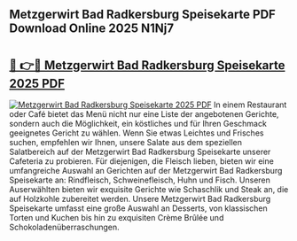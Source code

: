 ## Metzgerwirt Bad Radkersburg Speisekarte PDF Download Online 2025 N1Nj7

# <h2><a href="http://gcbttv.nevu.top/?p=Metzgerwirt+Bad+Radkersburg+Speisekarte">🔗 👉🔴 Metzgerwirt Bad Radkersburg Speisekarte 2025 PDF</a></h2>

[![Metzgerwirt Bad Radkersburg Speisekarte 2025 PDF](https://i.imgur.com/dBaPXMq.png)](http://gcbttv.nevu.top/?p=Metzgerwirt+Bad+Radkersburg+Speisekarte)
In einem Restaurant oder Café bietet das Menü nicht nur eine Liste der angebotenen Gerichte, sondern auch die Möglichkeit, ein köstliches und für Ihren Geschmack geeignetes Gericht zu wählen. Wenn Sie etwas Leichtes und Frisches suchen, empfehlen wir Ihnen, unsere Salate aus dem speziellen Salatbereich auf der Metzgerwirt Bad Radkersburg Speisekarte unserer Cafeteria zu probieren. Für diejenigen, die Fleisch lieben, bieten wir eine umfangreiche Auswahl an Gerichten auf der Metzgerwirt Bad Radkersburg Speisekarte an: Rindfleisch, Schweinefleisch, Huhn und Fisch. Unseren Auserwählten bieten wir exquisite Gerichte wie Schaschlik und Steak an, die auf Holzkohle zubereitet werden. Unsere Metzgerwirt Bad Radkersburg Speisekarte umfasst eine große Auswahl an Desserts, von klassischen Torten und Kuchen bis hin zu exquisiten Crème Brûlée und Schokoladenüberraschungen.
